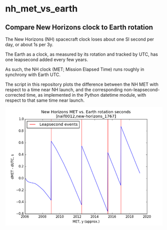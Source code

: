 # nh_met_vs_earth
## Compare New Horizons clock to Earth rotation

The New Horizons (NH) spacecraft clock loses about one SI second per day, or about 1s per 3y.

The Earth as a clock, as measured by its rotation and tracked by UTC, has one leapsecond added every few years.

As such, the NH clock (MET; Mission Elapsed Time) runs roughly in synchrony with Earth UTC.

The script in this repository plots the difference between the NH MET with respect to a time near NH launch, and the corresponding non-leapsecond-corrected time, as implemented in the Python datetime module, with respect to that same time near launch.

![missing image](nh_met_vs_earth_rotation.png)

